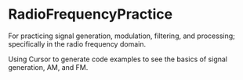 # RadioFrequencyPractice
For practicing signal generation, modulation, filtering, and processing; specifically in the radio frequency domain.

Using Cursor to generate code examples to see the basics of signal generation, AM, and FM.
